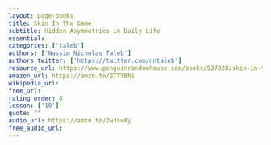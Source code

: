 ```yaml
---
layout: page-books
title: Skin In The Game
subtitle: Hidden Asymmetries in Daily Life
essential: 
categories: ['taleb']
authors: ['Nassim Nicholas Taleb']
authors_twitter: ['https://twitter.com/nntaleb']
resource_url: https://www.penguinrandomhouse.com/books/537828/skin-in-the-game-by-nassim-nicholas-taleb/9780425284629/
amazon_url: https://amzn.to/2TTYBNi
wikipedia_url: 
free_url: 
rating_order: 8
lesson: ['10']
quote: ""
audio_url: https://amzn.to/2wJswAy
free_audio_url: 
---
```

